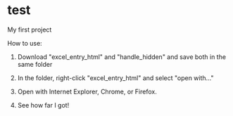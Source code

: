 # test
My first project

How to use:

1. Download "excel_entry_html" and "handle_hidden" and save both in the same folder

2. In the folder, right-click "excel_entry_html" and select "open with..."

3. Open with Internet Explorer, Chrome, or Firefox.

4. See how far I got!
